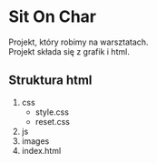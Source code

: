 Sit On Char
==========

Projekt, który robimy na warsztatach.  
Projekt składa się z grafik i html.

Struktura html
--------------

1. css  
    - style.css  
    - reset.css  
2. js  
3. images  
4. index.html  


